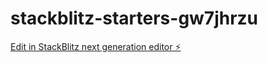 # stackblitz-starters-gw7jhrzu

[Edit in StackBlitz next generation editor ⚡️](https://stackblitz.com/~/github.com/MerryDonna/stackblitz-starters-gw7jhrzu)
